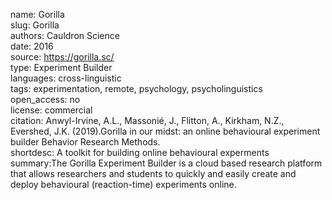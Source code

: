 name: Gorilla   
slug: Gorilla   
authors: Cauldron Science   
date: 2016   
source: https://gorilla.sc/   
type: Experiment Builder   
languages: cross-linguistic   
tags: experimentation, remote, psychology, psycholinguistics   
open_access: no   
license: commercial   
citation: Anwyl-Irvine, A.L., Massonié, J., Flitton, A., Kirkham, N.Z., Evershed, J.K. (2019).Gorilla in our midst: an online behavioural experiment builder Behavior Research Methods.   
shortdesc: A toolkit for building online behavioural experments  
summary:The Gorilla Experiment Builder is a cloud based research platform that allows researchers and students to quickly and easily create and deploy behavioural (reaction-time) experiments online.
